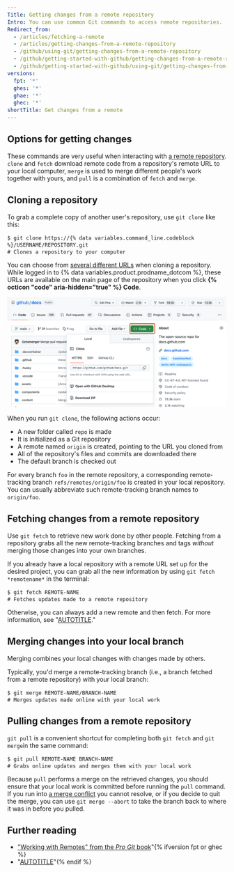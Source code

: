 ```yaml
---
Title: Getting changes from a remote repository
Intro: You can use common Git commands to access remote repositories.
Redirect_from:
  - /articles/fetching-a-remote
  - /articles/getting-changes-from-a-remote-repository
  - /github/using-git/getting-changes-from-a-remote-repository
  - /github/getting-started-with-github/getting-changes-from-a-remote-repository
  - /github/getting-started-with-github/using-git/getting-changes-from-a-remote-repository
versions:
  fpt: '*'
  ghes: '*'
  ghae: '*'
  ghec: '*'
shortTitle: Get changes from a remote
---
```

## Options for getting changes

These commands are very useful when interacting with [a remote repository](/get-started/getting-started-with-git/about-remote-repositories). `clone` and `fetch` download remote code from a repository's remote URL to your local computer, `merge` is used to merge different people's work together with yours, and `pull` is a combination of `fetch` and `merge`.

## Cloning a repository

To grab a complete copy of another user's repository, use `git clone` like this:

```shell
$ git clone https://{% data variables.command_line.codeblock %}/USERNAME/REPOSITORY.git
# Clones a repository to your computer
```

You can choose from [several different URLs](/get-started/getting-started-with-git/about-remote-repositories) when cloning a repository. While logged in to {% data variables.product.prodname_dotcom %}, these URLs are available on the main page of the repository when you click **{% octicon "code" aria-hidden="true" %} Code**.

![Screenshot of the main page of a repository. A green button, labeled "Code," is outlined in dark orange and expanded to show the HTTPS URL for the repository.](/assets/images/help/repository/remotes-url.png)

When you run `git clone`, the following actions occur:
- A new folder called `repo` is made
- It is initialized as a Git repository
- A remote named `origin` is created, pointing to the URL you cloned from
- All of the repository's files and commits are downloaded there
- The default branch is checked out

For every branch `foo` in the remote repository, a corresponding remote-tracking branch
`refs/remotes/origin/foo` is created in your local repository. You can usually abbreviate
such remote-tracking branch names to `origin/foo`.

## Fetching changes from a remote repository

Use `git fetch` to retrieve new work done by other people. Fetching from a repository grabs all the new remote-tracking branches and tags _without_ merging those changes into your own branches.

If you already have a local repository with a remote URL set up for the desired project, you can grab all the new information by using `git fetch *remotename*` in the terminal:

```shell
$ git fetch REMOTE-NAME
# Fetches updates made to a remote repository
```

Otherwise, you can always add a new remote and then fetch. For more information, see "[AUTOTITLE](/get-started/getting-started-with-git/managing-remote-repositories)."

## Merging changes into your local branch

Merging combines your local changes with changes made by others.

Typically, you'd merge a remote-tracking branch (i.e., a branch fetched from a remote repository) with your local branch:

```shell
$ git merge REMOTE-NAME/BRANCH-NAME
# Merges updates made online with your local work
```

## Pulling changes from a remote repository

`git pull` is a convenient shortcut for completing both `git fetch` and `git merge`in the same command:

```shell
$ git pull REMOTE-NAME BRANCH-NAME
# Grabs online updates and merges them with your local work
```

Because `pull` performs a merge on the retrieved changes, you should ensure that
your local work is committed before running the `pull` command. If you run into
[a merge conflict](/pull-requests/collaborating-with-pull-requests/addressing-merge-conflicts/resolving-a-merge-conflict-using-the-command-line)
you cannot resolve, or if you decide to quit the merge, you can use `git merge --abort`
to take the branch back to where it was in before you pulled.

## Further reading

- ["Working with Remotes" from the _Pro Git_ book](https://git-scm.com/book/en/Git-Basics-Working-with-Remotes)"{% ifversion fpt or ghec %}
- "[AUTOTITLE](/get-started/using-github/troubleshooting-connectivity-problems)"{% endif %}

